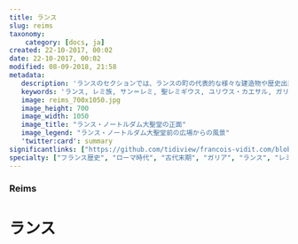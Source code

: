 ```yaml
---
title: ランス
slug: reims
taxonomy:
    category: [docs, ja]
created: 22-10-2017, 00:02
date: 22-10-2017, 00:02
modified: 08-09-2018, 21:58
metadata:
   description: 'ランスのセクションでは、ランスの町の代表的な様々な建造物や歴史出来事の理解を深めるための資料が提供されています。それは例えば、ランスノートルダム大聖堂」、聖レミ大聖堂、クロヴィス１世の洗礼、ユリウス・カエサルとレミ族との交流です。'
   keywords: 'ランス, レミ族, サン＝レミ, 聖レミギウス, ユリウス・カエサル, ガリア戦記, クロヴィス１世, クロヴィスの洗礼, ランス・ノートルダム大聖堂'
   image: reims_700x1050.jpg
   image_height: 700
   image_width: 1050
   image_title: "ランス・ノートルダム大聖堂の正面"
   image_legend: "ランス・ノートルダム大聖堂前の広場からの風景"
   'twitter:card': summary
significantlinks: ["https://github.com/tidiview/francois-vidit.com/blob/master/user/sites/docs/pages/01.home/03.reims/chapter.ja.md"]
specialty: ["フランス歴史", "ローマ時代", "古代末期", "ガリア", "ランス", "レミ族", "サン＝レミ", "聖レミギウス", "ユリウス・カエサル", "ガリア戦記", "クロヴィス１世", "クロヴィスの洗礼", "ランス・ノートルダム大聖堂"]
---
```

### Reims

# ランス
